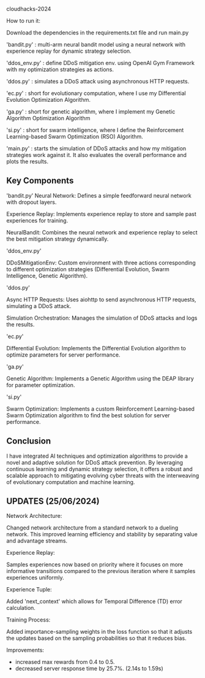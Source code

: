 ﻿ cloudhacks-2024

How to run it:

Download the dependencies in the requirements.txt file and run main.py

'bandit.py' : multi-arm neural bandit model using a neural network with experience replay for dynamic strategy selection.

'ddos_env.py' : define DDoS mitigation env. using OpenAI Gym Framework with my optimization strategies as actions.

'ddos.py' : simulates a DDoS attack using asynchronous HTTP requests.

'ec.py' : short for evolutionary computation, where I use my Differential Evolution Optimization Algorithm.

'ga.py' : short for genetic algorithm, where I implement my Genetic Algorithm Optimization Algorithm

'si.py' : short for swarm intelligence, where I define the Reinforcement Learning-based Swarm Optimization (RSO) Algorithm.

'main.py' : starts the simulation of DDoS attacks and how my mitigation strategies work against it. It also evaluates the overall performance and plots the results.

## Key Components ##

'bandit.py'
Neural Network: Defines a simple feedforward neural network with dropout layers.

Experience Replay: Implements experience replay to store and sample past experiences for training.

NeuralBandit: Combines the neural network and experience replay to select the best mitigation strategy dynamically.

'ddos_env.py'

DDoSMitigationEnv: Custom environment with three actions corresponding to different optimization strategies (Differential Evolution, Swarm Intelligence, Genetic Algorithm).

'ddos.py'

Async HTTP Requests: Uses aiohttp to send asynchronous HTTP requests, simulating a DDoS attack.

Simulation Orchestration: Manages the simulation of DDoS attacks and logs the results.

'ec.py'

Differential Evolution: Implements the Differential Evolution algorithm to optimize parameters for server performance.

'ga.py'

Genetic Algorithm: Implements a Genetic Algorithm using the DEAP library for parameter optimization.

'si.py'

Swarm Optimization: Implements a custom Reinforcement Learning-based Swarm Optimization algorithm to find the best solution for server performance.


## Conclusion ##

I have integrated AI techniques and optimization algorithms to provide a novel and adaptive solution for DDoS attack prevention. By leveraging continuous learning and dynamic strategy selection, it offers a robust and scalable approach to mitigating evolving cyber threats with the interweaving of evolutionary computation and machine learning.


## UPDATES (25/06/2024)

Network Architecture:


Changed network architecture from a standard network to a dueling network. This improved learning efficiency and stability by separating value and advantage streams.


Experience Replay:

Samples experiences now based on priority where it focuses on more informative transitions compared to the previous iteration where it samples experiences uniformly.

Experience Tuple:

Added 'next_context' which allows for Temporal Difference (TD) error calculation.

Training Process:

Added importance-sampling weights in the loss function so that it adjusts the updates based on the sampling probabilities so that it reduces bias.

Improvements: 
- increased max rewards from 0.4 to 0.5.
- decreased server response time by 25.7%. (2.14s to 1.59s)

